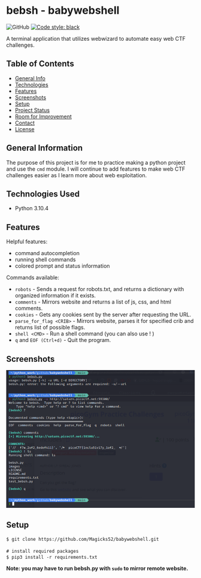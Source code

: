 # bebsh - babywebshell
![GitHub](https://img.shields.io/github/license/Magicks52/babywebshell)
[![Code style: black](https://img.shields.io/badge/code%20style-black-000000.svg)](https://github.com/psf/black)

A terminal application that utilizes webwizard to automate easy web CTF challenges.

## Table of Contents
* [General Info](#general-information)
* [Technologies](#technologies)
* [Features](#features)
* [Screenshots](#screenshots)
* [Setup](#setup)
* [Project Status](#project-status)
* [Room for Improvement](#room-for-improvement)
* [Contact](#contact)
* [License](#license)

## General Information
The purpose of this project is for me to practice making a python project and use the `cmd` module. I will continue to add features to make web CTF challenges easier as I learn more about web exploitation.

## Technologies Used
- Python 3.10.4

## Features
Helpful features:
- command autocompletion
- running shell commands
- colored prompt and status information

Commands available:
- `robots` - Sends a request for robots.txt, and returns a dictionary with organized information if it exists.
- `comments` - Mirrors website and returns a list of js, css, and html comments.
- `cookies` - Gets any cookies sent by the server after requesting the URL.
- `parse_for_flag <CRIB>` - Mirrors website, parses it for specified crib and returns list of possible flags.
- `shell <CMD>` - Run a shell command (you can also use ! <CMD>)
- `q` and `EOF (Ctrl+d)` - Quit the program.

## Screenshots
![PicoCTF Example](./images/bebsh_demo.png)

## Setup
```
$ git clone https://github.com/Magicks52/babywebshell.git

# install required packages
$ pip3 install -r requirements.txt
```
**Note: you may have to run bebsh.py with `sudo` to mirror remote website.**

